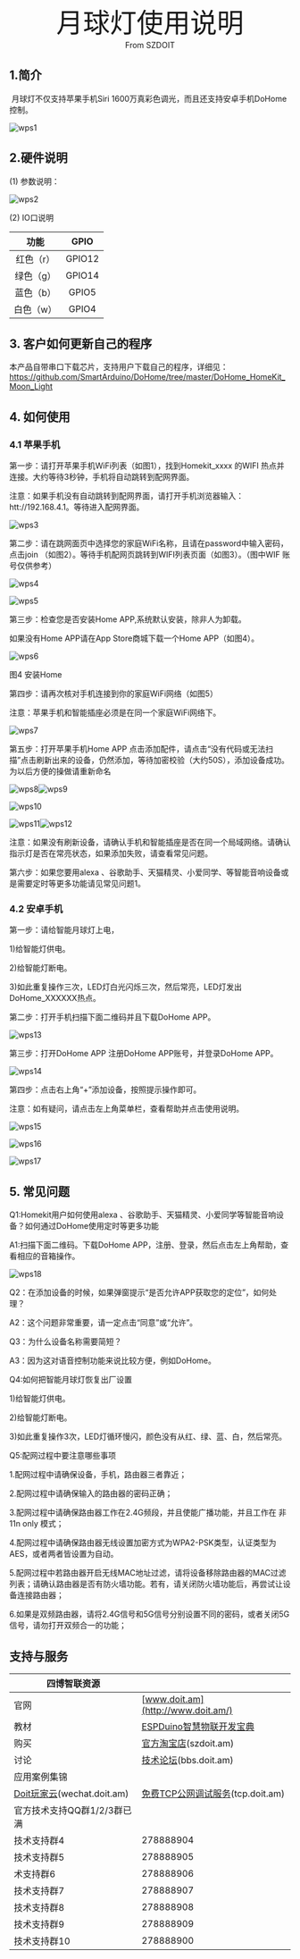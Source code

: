 <center><font size=10> 月球灯使用说明 </center></font>
<center> From SZDOIT</center>

## 1.简介

​	月球灯不仅支持苹果手机Siri 1600万真彩色调光，而且还支持安卓手机DoHome控制。

![wps1](https://github.com/SmartArduino/zhdocs/raw/master/zhSmartProduct/MoonLight/wps1.png)

## 2.硬件说明

(1) 参数说明：

![wps2](https://github.com/SmartArduino/zhdocs/raw/master/zhSmartProduct/MoonLight/wps2.png)

(2) IO口说明

|   功能    |  GPIO  |
| :-------: | :----: |
| 红色（r） | GPIO12 |
| 绿色（g） | GPIO14 |
| 蓝色（b） | GPIO5  |
| 白色（w） | GPIO4  |

## 3. 客户如何更新自己的程序

本产品自带串口下载芯片，支持用户下载自己的程序，详细见：https://github.com/SmartArduino/DoHome/tree/master/DoHome_HomeKit_Moon_Light

## 4. 如何使用

### 4.1 苹果手机

第一步：请打开苹果手机WiFi列表（如图1），找到Homekit_xxxx 的WIFI 热点并连接。大约等待3秒钟，手机将自动跳转到配网界面。

注意：如果手机没有自动跳转到配网界面，请打开手机浏览器输入：htt://192.168.4.1。等待进入配网界面。

![wps3](https://github.com/SmartArduino/zhdocs/raw/master/zhSmartProduct/MoonLight/wps3.png)

第二步：请在跳网面页中选择您的家庭WiFi名称，且请在password中输入密码，点击join （如图2）。等待手机配网页跳转到WIFI列表页面（如图3）。（图中WIF 账号仅供参考）

![wps4](https://github.com/SmartArduino/zhdocs/raw/master/zhSmartProduct/MoonLight/wps4.png)

![wps5](https://github.com/SmartArduino/zhdocs/raw/master/zhSmartProduct/MoonLight/wps5.png)

第三步：检查您是否安装Home APP,系统默认安装，除非人为卸载。

如果没有Home  APP请在App Store商城下载一个Home  APP（如图4）。

![wps6](https://github.com/SmartArduino/zhdocs/raw/master/zhSmartProduct/MoonLight/wps6.png)

图4  安装Home

第四步：请再次核对手机连接到你的家庭WiFi网络（如图5）

注意：苹果手机和智能插座必须是在同一个家庭WiFi网络下。

![wps7](https://github.com/SmartArduino/zhdocs/raw/master/zhSmartProduct/MoonLight/wps7.png)

第五步：打开苹果手机Home APP 点击添加配件，请点击“没有代码或无法扫描”点击刷新出来的设备，仍然添加，等待加密校验（大约50S），添加设备成功。为以后方便的操做请重新命名

![wps8](https://github.com/SmartArduino/zhdocs/raw/master/zhSmartProduct/MoonLight/wps8.png)![wps9](https://github.com/SmartArduino/zhdocs/raw/master/zhSmartProduct/MoonLight/wps9.png)

![wps10](https://github.com/SmartArduino/zhdocs/raw/master/zhSmartProduct/MoonLight/wps10.png)

![wps11](https://github.com/SmartArduino/zhdocs/raw/master/zhSmartProduct/MoonLight/wps11.png)![wps12](https://github.com/SmartArduino/zhdocs/raw/master/zhSmartProduct/MoonLight/wps12.png)

注意：如果没有刷新设备，请确认手机和智能插座是否在同一个局域网络。请确认指示灯是否在常亮状态，如果添加失败，请查看常见问题。

第六步：如果您要用alexa 、谷歌助手、天猫精灵、小爱同学、等智能音响设备或是需要定时等更多功能请见常见问题1。

### 4.2 安卓手机

第一步：请给智能月球灯上电，

1)给智能灯供电。

2)给智能灯断电。

3)如此重复操作三次，LED灯白光闪烁三次，然后常亮，LED灯发出DoHome_XXXXXX热点。

第二步：打开手机扫描下面二维码并且下载DoHome  APP。

![wps13](https://github.com/SmartArduino/zhdocs/raw/master/zhSmartProduct/MoonLight/wps13.png)

第三步：打开DoHome APP 注册DoHome APP账号，并登录DoHome APP。

![wps14](https://github.com/SmartArduino/zhdocs/raw/master/zhSmartProduct/MoonLight/wps14.png)

第四步：点击右上角“+”添加设备，按照提示操作即可。

注意：如有疑问，请点击左上角菜单栏，查看帮助并点击使用说明。

![wps15](https://github.com/SmartArduino/zhdocs/raw/master/zhSmartProduct/MoonLight/wps15.png)

![wps16](https://github.com/SmartArduino/zhdocs/raw/master/zhSmartProduct/MoonLight/wps16.png)

![wps17](https://github.com/SmartArduino/zhdocs/raw/master/zhSmartProduct/MoonLight/wps17.png)

## 5. 常见问题

Q1:Homekit用户如何使用alexa 、谷歌助手、天猫精灵、小爱同学等智能音响设备？如何通过DoHome使用定时等更多功能

A1:扫描下面二维码。下载DoHome  APP，注册、登录，然后点击左上角帮助，查看相应的音箱操作。

![wps18](https://github.com/SmartArduino/zhdocs/raw/master/zhSmartProduct/MoonLight/wps18.png)

Q2：在添加设备的时候，如果弹窗提示“是否允许APP获取您的定位”，如何处理？

A2：这个问题非常重要，请一定点击“同意”或“允许”。

Q3：为什么设备名称需要简短？

A3：因为这对语音控制功能来说比较方便，例如DoHome。

Q4:如何把智能月球灯恢复出厂设置

1)给智能灯供电。

2)给智能灯断电。

3)如此重复操作3次，LED灯循环慢闪，颜色没有从红、绿、蓝、白，然后常亮。

Q5:配网过程中要注意哪些事项

1.配网过程中请确保设备，手机，路由器三者靠近；

2.配网过程中请确保输入的路由器的密码正确；

3.配网过程中请确保路由器工作在2.4G频段，并且使能广播功能，并且工作在 非11n only 模式；

4.配网过程中请确保路由器无线设置加密方式为WPA2-PSK类型，认证类型为AES，或者两者皆设置为自动。

5.配网过程中若路由器开启无线MAC地址过滤，请将设备移除路由器的MAC过滤列表；请确认路由器是否有防火墙功能。若有，请关闭防火墙功能后，再尝试让设备连接路由器；

6.如果是双频路由器，请将2.4G信号和5G信号分别设置不同的密码，或者关闭5G信号，请勿打开双频合一的功能；

## 支持与服务

| 四博智联资源                                        |                                                              |
| --------------------------------------------------- | ------------------------------------------------------------ |
| 官网                                                | [www.doit.am](http://www.doit.am/)                           |
| 教材                                                | [ESPDuino智慧物联开发宝典](https://item.taobao.com/item.htm?spm=a1z10.3-c.w4002-7420449993.9.Bgp1Ll&id=520583000610) |
| 购买                                                | [官方淘宝店](https://szdoit.taobao.com/)(szdoit.am)          |
| 讨论                                                | [技术论坛](http://bbs.doit.am/forum.php)(bbs.doit.am)        |
| 应用案例集锦                                        |                                                              |
| [Doit玩家云](http://wechat.doit.am)(wechat.doit.am) | [免费TCP公网调试服务](http://tcp.doit.am)(tcp.doit.am)       |
| 官方技术支持QQ群1/2/3群已满                         |                                                              |
| 技术支持群4                                         | 278888904                                                    |
| 技术支持群5                                         | 278888905                                                    |
| 术支持群6                                           | 278888906                                                    |
| 技术支持群7                                         | 278888907                                                    |
| 技术支持群8                                         | 278888908                                                    |
| 技术支持群9                                         | 278888909                                                    |
| 技术支持群10                                        | 278888900                                                    |